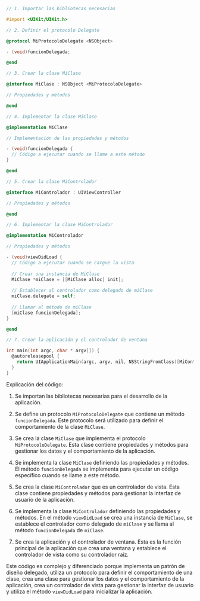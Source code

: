 ```objective-c
// 1. Importar las bibliotecas necesarias

#import <UIKit/UIKit.h>

// 2. Definir el protocolo Delegate

@protocol MiProtocoloDelegate <NSObject>

- (void)funcionDelegada;

@end

// 3. Crear la clase MiClase

@interface MiClase : NSObject <MiProtocoloDelegate>

// Propiedades y métodos

@end

// 4. Implementar la clase MiClase

@implementation MiClase

// Implementación de las propiedades y métodos

- (void)funcionDelegada {
  // Código a ejecutar cuando se llame a este método
}

@end

// 5. Crear la clase MiControlador

@interface MiControlador : UIViewController

// Propiedades y métodos

@end

// 6. Implementar la clase MiControlador

@implementation MiControlador

// Propiedades y métodos

- (void)viewDidLoad {
  // Código a ejecutar cuando se cargue la vista
  
  // Crear una instancia de MiClase
  MiClase *miClase = [[MiClase alloc] init];
  
  // Establecer al controlador como delegado de miClase
  miClase.delegate = self;
  
  // Llamar al método de miClase
  [miClase funcionDelegada];
}

@end

// 7. Crear la aplicación y el controlador de ventana

int main(int argc, char * argv[]) {
  @autoreleasepool {
    return UIApplicationMain(argc, argv, nil, NSStringFromClass([MiControlador class]));
  }
}
```

Explicación del código:

1. Se importan las bibliotecas necesarias para el desarrollo de la aplicación.

2. Se define un protocolo `MiProtocoloDelegate` que contiene un método `funcionDelegada`. Este protocolo será utilizado para definir el comportamiento de la clase `MiClase`.

3. Se crea la clase `MiClase` que implementa el protocolo `MiProtocoloDelegate`. Esta clase contiene propiedades y métodos para gestionar los datos y el comportamiento de la aplicación.

4. Se implementa la clase `MiClase` definiendo las propiedades y métodos. El método `funcionDelegada` se implementa para ejecutar un código específico cuando se llame a este método.

5. Se crea la clase `MiControlador` que es un controlador de vista. Esta clase contiene propiedades y métodos para gestionar la interfaz de usuario de la aplicación.

6. Se implementa la clase `MiControlador` definiendo las propiedades y métodos. En el método `viewDidLoad` se crea una instancia de `MiClase`, se establece el controlador como delegado de `miClase` y se llama al método `funcionDelegada` de `miClase`.

7. Se crea la aplicación y el controlador de ventana. Esta es la función principal de la aplicación que crea una ventana y establece el controlador de vista como su controlador raíz.

Este código es complejo y diferenciado porque implementa un patrón de diseño delegado, utiliza un protocolo para definir el comportamiento de una clase, crea una clase para gestionar los datos y el comportamiento de la aplicación, crea un controlador de vista para gestionar la interfaz de usuario y utiliza el método `viewDidLoad` para inicializar la aplicación.
